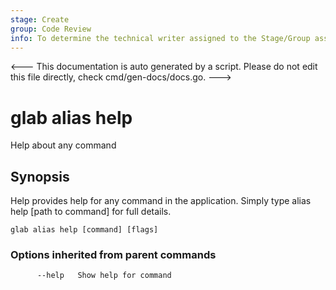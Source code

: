 ```yaml
---
stage: Create
group: Code Review
info: To determine the technical writer assigned to the Stage/Group associated with this page, see https://about.gitlab.com/handbook/product/ux/technical-writing/#assignments
---
```


<---
This documentation is auto generated by a script.
Please do not edit this file directly, check cmd/gen-docs/docs.go.
--->

# glab alias help

Help about any command

## Synopsis

Help provides help for any command in the application.
Simply type alias help [path to command] for full details.

```plaintext
glab alias help [command] [flags]
```

### Options inherited from parent commands

```plaintext
      --help   Show help for command
```


